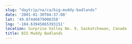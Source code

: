 ```yaml
---
slug: "daytrip/na/ca/big-muddy-badlands"
date: '2001-01-30T04:37:00'
lat: '49.07446879008358'
lng: '-104.63945865393151'
location: Surprise Valley No. 9, Saskatchewan, Canada
title: BIG Muddy Badlands
---
```



